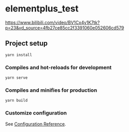 # elementplus_test
https://www.bilibili.com/video/BV1Cx4y1K7tk?p=23&vd_source=4fb27ce85cc2f3391060e052606cd579
## Project setup
```
yarn install
```

### Compiles and hot-reloads for development
```
yarn serve
```

### Compiles and minifies for production
```
yarn build
```

### Customize configuration
See [Configuration Reference](https://cli.vuejs.org/config/).
